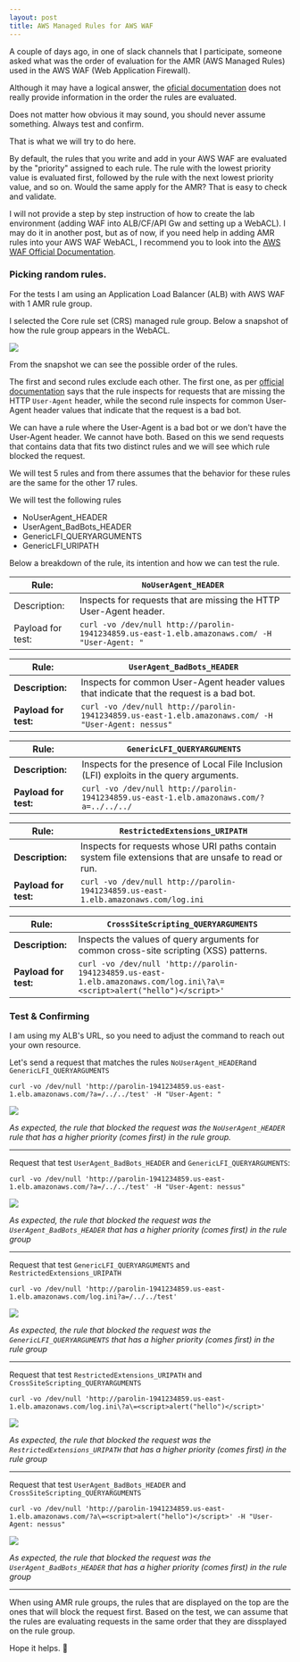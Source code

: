 ```yaml
---
layout: post
title: AWS Managed Rules for AWS WAF
---
```


A couple of days ago, in one of slack channels that I participate, someone asked what was the order of evaluation for the AMR (AWS Managed Rules) used in the AWS WAF (Web Application Firewall).

Although it may have a logical answer, the [oficial documentation](https://docs.aws.amazon.com/waf/latest/developerguide/aws-managed-rule-groups.html) does not really provide information in the order the rules are evaluated. 

Does not matter how obvious it may sound, you should never assume something. Always test and confirm.

That is what we will try to do here.

By default, the rules that you write and add in your AWS WAF are evaluated by the "priority" assigned to each rule. The rule with the lowest priority value is evaluated first, followed by the rule with the next lowest priority value, and so on. Would the same apply for the AMR? That is easy to check and validate.

I will not provide a step by step instruction of how to create the lab environment (adding WAF into ALB/CF/API Gw and setting up a WebACL). I may do it in another post, but as of now, if you need help in adding AMR rules into your AWS WAF WebACL, I recommend you to look into the [AWS WAF Official Documentation](https://docs.aws.amazon.com/waf/latest/developerguide/getting-started.html).

### Picking random rules.

For the tests I am using an Application Load Balancer (ALB) with AWS WAF with 1 AMR rule group.

I selected the Core rule set (CRS) managed rule group. Below a snapshot of how the rule group appears in the WebACL. 

![](../images/AWS-Managed-Rules-for-WAF/AMR-CRS-rulegroup.png)

From the snapshot we can see the possible order of the rules. 

The first and second rules exclude each other. The first one, as per [official documentation](https://docs.aws.amazon.com/waf/latest/developerguide/aws-managed-rule-groups-baseline.html#aws-managed-rule-groups-baseline-crs) says that the rule inspects for requests that are missing the HTTP `User-Agent` header, while the second rule inspects for common User-Agent header values that indicate that the request is a bad bot.

We can have a rule where the User-Agent is a bad bot or we don't have the User-Agent header. We cannot have both. Based on this we send requests that contains data that fits two distinct rules and we will see which rule blocked the request.

We will test 5 rules and from there assumes that the behavior for these rules are the same for the other 17 rules.

We will test the following rules
* NoUserAgent_HEADER
* UserAgent_BadBots_HEADER
* GenericLFI_QUERYARGUMENTS
* GenericLFI_URIPATH

Below a breakdown of the rule, its intention and how we can test the rule.

|Rule: |  `NoUserAgent_HEADER`|
|---|---|
|Description:  |  Inspects for requests that are missing the HTTP User-Agent header.|
|Payload for test:  |  `curl -vo /dev/null http://parolin-1941234859.us-east-1.elb.amazonaws.com/ -H "User-Agent: "`|



|**Rule:**  | `UserAgent_BadBots_HEADER`|
|---|---|
|**Description:**|Inspects for common User-Agent header values that indicate that the request is a bad bot.|
|**Payload for test:**|`curl -vo /dev/null http://parolin-1941234859.us-east-1.elb.amazonaws.com/ -H "User-Agent: nessus"`|

|**Rule:** | `GenericLFI_QUERYARGUMENTS`|
|---|---|
|**Description:** |Inspects for the presence of Local File Inclusion (LFI) exploits in the query arguments.|
|**Payload for test:** |`curl -vo /dev/null http://parolin-1941234859.us-east-1.elb.amazonaws.com/?a=../../../`|

|**Rule:**  |`RestrictedExtensions_URIPATH`|
|---|---|
|**Description:** |Inspects for requests whose URI paths contain system file extensions that are unsafe to read or run.|
|**Payload for test:** |`curl -vo /dev/null http://parolin-1941234859.us-east-1.elb.amazonaws.com/log.ini`|

|**Rule:**  |`CrossSiteScripting_QUERYARGUMENTS`|
|---|---|
|**Description:** |Inspects the values of query arguments for common cross-site scripting (XSS) patterns.|
|**Payload for test:** |`curl -vo /dev/null 'http://parolin-1941234859.us-east-1.elb.amazonaws.com/log.ini\?a\=<script>alert("hello")</script>'`|


### Test & Confirming

I am using my ALB's URL, so you need to adjust the command to reach out your own resource. 

Let's send a request that matches the rules `NoUserAgent_HEADER`and `GenericLFI_QUERYARGUMENTS`

`curl -vo /dev/null 'http://parolin-1941234859.us-east-1.elb.amazonaws.com/?a=/../../test' -H "User-Agent: "`

![](../images/AWS-Managed-Rules-for-WAF/ruleNoUAxLFI.png)

*As expected, the rule that blocked the request was the `NoUserAgent_HEADER` rule that has a higher priority (comes first) in the rule group.*

---

Request that test `UserAgent_BadBots_HEADER` and `GenericLFI_QUERYARGUMENTS`:

`curl -vo /dev/null 'http://parolin-1941234859.us-east-1.elb.amazonaws.com/?a=/../../test' -H "User-Agent: nessus"`

![](../images/AWS-Managed-Rules-for-WAF/ruleBadBotsxLFI.png)

*As expected, the rule that blocked the request was the `UserAgent_BadBots_HEADER` that has a higher priority (comes first) in the rule group*

---

Request that test `GenericLFI_QUERYARGUMENTS` and `RestrictedExtensions_URIPATH`

`curl -vo /dev/null 'http://parolin-1941234859.us-east-1.elb.amazonaws.com/log.ini?a=/../../test'`

![](../images/AWS-Managed-Rules-for-WAF/ruleLFIxRestrictedExtensions.png)

*As expected, the rule that blocked the request was the `GenericLFI_QUERYARGUMENTS` that has a higher priority (comes first) in the rule group*

---

Request that test `RestrictedExtensions_URIPATH` and `CrossSiteScripting_QUERYARGUMENTS`

`curl -vo /dev/null 'http://parolin-1941234859.us-east-1.elb.amazonaws.com/log.ini\?a\=<script>alert("hello")</script>'`

![](../images/AWS-Managed-Rules-for-WAF/ruleRestrictedExtensionxXSS.png)

*As expected, the rule that blocked the request was the `RestrictedExtensions_URIPATH` that has a higher priority (comes first) in the rule group*

---

Request that test `UserAgent_BadBots_HEADER` and `CrossSiteScripting_QUERYARGUMENTS`

`curl -vo /dev/null 'http://parolin-1941234859.us-east-1.elb.amazonaws.com/?a\=<script>alert("hello")</script>' -H "User-Agent: nessus"`

![](../images/AWS-Managed-Rules-for-WAF/ruleBadBotxXSS.png)

*As expected, the rule that blocked the request was the `UserAgent_BadBots_HEADER` that has a higher priority (comes first) in the rule group*

---

When using AMR rule groups, the rules that are displayed on the top are the ones that will block the request first. Based on the test, we can assume that the rules are evaluating requests in the same order that they are dissplayed on the rule group.


Hope it helps. 🤘


